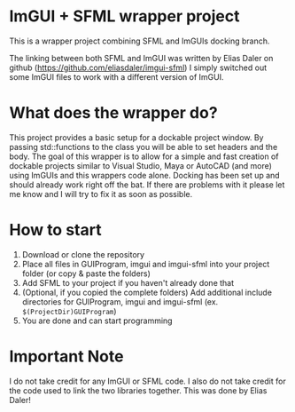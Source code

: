 # ImGUI + SFML wrapper project
This is a wrapper project combining SFML and ImGUIs docking branch.

The linking between both SFML and ImGUI was written by Elias Daler on github (https://github.com/eliasdaler/imgui-sfml)
I simply switched out some ImGUI files to work with a different version of ImGUI.

# What does the wrapper do?
This project provides a basic setup for a dockable project window. By passing std::functions to the class you will be able to set headers and the body.
The goal of this wrapper is to allow for a simple and fast creation of dockable projects similar to Visual Studio, Maya or AutoCAD (and more) using ImGUIs and this wrappers code alone.
Docking has been set up and should already work right off the bat. If there are problems with it please let me know and I will try to fix it as soon as possible.

# How to start
1. Download or clone the repository
2. Place all files in GUIProgram, imgui and imgui-sfml into your project folder (or copy & paste the folders)
3. Add SFML to your project if you haven't already done that
4. (Optional, if you copied the complete folders) Add additional include directories for GUIProgram, imgui and imgui-sfml (ex. `$(ProjectDir)GUIProgram`)
5. You are done and can start programming

# Important Note
I do not take credit for any ImGUI or SFML code. I also do not take credit for the code used to link the two libraries together. This was done by Elias Daler!
